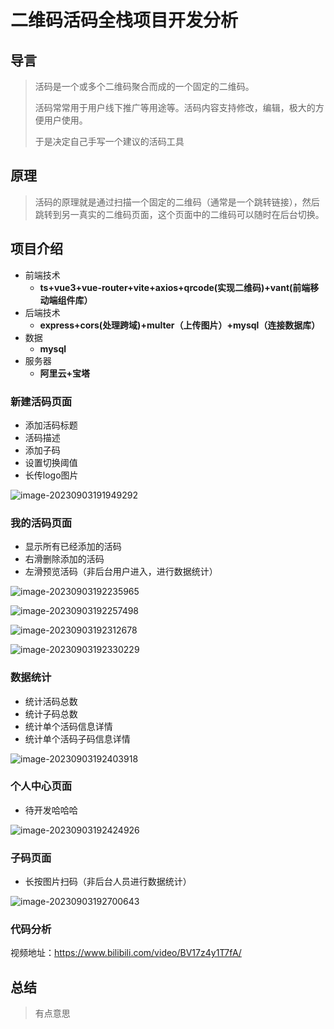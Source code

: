 # 二维码活码全栈项目开发分析

## 导言

> 活码是一个或多个二维码聚合而成的一个固定的二维码。
>
> 活码常常用于用户线下推广等用途等。活码内容支持修改，编辑，极大的方便用户使用。
>
> 于是决定自己手写一个建议的活码工具

## 原理

> 活码的原理就是通过扫描一个固定的二维码（通常是一个跳转链接），然后跳转到另一真实的二维码页面，这个页面中的二维码可以随时在后台切换。

## 项目介绍

- 前端技术
  - **ts+vue3+vue-router+vite+axios+qrcode(实现二维码)+vant(前端移动端组件库）**
- 后端技术
  - **express+cors(处理跨域)+multer（上传图片）+mysql（连接数据库）**
- 数据
  - **mysql**
- 服务器
  - **阿里云+宝塔**

### 新建活码页面

- 添加活码标题
- 活码描述
- 添加子码
- 设置切换阈值
- 长传logo图片

![image-20230903191949292](readmePic/image-20230903191949292.png)

### 我的活码页面

- 显示所有已经添加的活码
- 右滑删除添加的活码
- 左滑预览活码（非后台用户进入，进行数据统计）

![image-20230903192235965](readmePic/image-20230903192235965.png)

![image-20230903192257498](readmePic/image-20230903192257498.png)

![image-20230903192312678](readmePic/image-20230903192312678.png)

![image-20230903192330229](readmePic/image-20230903192330229.png)

### 数据统计

- 统计活码总数
- 统计子码总数
- 统计单个活码信息详情
- 统计单个活码子码信息详情

![image-20230903192403918](readmePic/image-20230903192403918.png)

### 个人中心页面

- 待开发哈哈哈

![image-20230903192424926](readmePic/image-20230903192424926.png)

### 子码页面

- 长按图片扫码（非后台人员进行数据统计）



![image-20230903192700643](readmePic/image-20230903192700643.png)

### 代码分析

视频地址：https://www.bilibili.com/video/BV17z4y1T7fA/

## 总结

> 有点意思